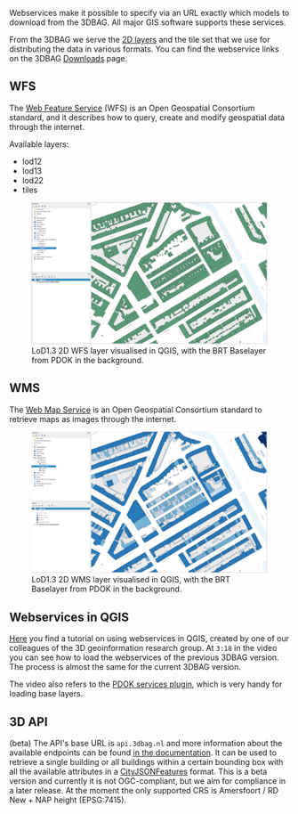 Webservices make it possible to specify via an URL exactly which models to download from the 3DBAG. All major GIS software supports these services.

From the 3DBAG we serve the [2D layers](../schema/layers.md#data-layers) and the tile set that we use for distributing the data in various formats. You can find the webservice links on the 3DBAG [Downloads](https://3dbag.nl/en/download) page.

## WFS

The [Web Feature Service](https://www.ogc.org/standards/wfs) (WFS) is an Open Geospatial Consortium standard, and it describes how to query, create and modify geospatial data through the internet.

Available layers:

- lod12
- lod13
- lod22
- tiles

<figure>
  <a href="../../../images_common/wfs.png">
    <img src="../../../images_common/wfs.png" width="600" />
  </a>
  <figcaption>LoD1.3 2D WFS layer visualised in QGIS, with the BRT Baselayer from PDOK in the background.</figcaption>
</figure>

## WMS

The [Web Map Service](https://www.ogc.org/standards/wms) is an Open Geospatial Consortium standard to retrieve maps as images through the internet.

<figure>
  <a href="../../../images_common/wms.png">
    <img src="../../../images_common/wms.png" width="600" />
  </a>
  <figcaption>LoD1.3 2D WMS layer visualised in QGIS, with the BRT Baselayer from PDOK in the background.</figcaption>
</figure>

## Webservices in QGIS

[Here](https://www.youtube.com/watch?v=dWTGOm3Emw4&list=PL4POqt8zsiXFJEEF88f6uAnfuOQSAoG6l) you find a tutorial on using webservices in QGIS, created by one of our colleagues of the 3D geoinformation research group. At `3:18` in the video you can see how to load the webservices of the previous 3DBAG version. The process is almost the same for the current 3DBAG version.

The video also refers to the [PDOK services plugin](https://plugins.qgis.org/plugins/pdokservicesplugin/), which is very handy for loading base layers.


## 3D API 
(beta)
The API's base URL is  `api.3dbag.nl` and more information about the available endpoints can be found [in the documentation](https://api.3dbag.nl/api.html). It can be used to retrieve a single building or all buildings within a certain bounding box with all the available attributes in a [CityJSONFeatures](https://www.cityjson.org/specs/2.0.0/#text-sequences-and-streaming-with-cityjsonfeature) format. 
This is a beta version and currently it is not OGC-compliant, but we aim for compliance in a later release. At the moment the only supported CRS is Amersfoort / RD New + NAP height (EPSG:7415).

